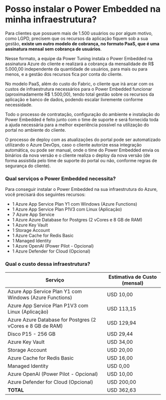 # Posso instalar o Power Embedded na minha infraestrutura?

Para clientes que possuem mais de 1.500 usuários ou por algum motivo, como LGPD, precisem que os recursos da aplicação fiquem sob a sua gestão, **existe um outro modelo de cobrança, no formato PaaS, que é uma assinatura mensal sem cobrança de usuários**.

Nesse formato, a equipe da Power Tuning instala o Power Embedded na assinatura Azure do cliente e realizará a cobrança da mensalidade de R$ 5.000,00 independente da quantidade de usuários, para mais ou para menos, e a gestão dos recursos fica por conta do cliente.

No modelo PaaS, além do custo do Fabric, o cliente que irá arcar com os custos de infraestrutura necessários para o Power Embedded funcionar (aproximadamente R$ 1.500,00), tendo total gestão sobre os recursos da aplicação e banco de dados, podendo escalar livremente conforme necessidade.

Todo o processo de contratação, configuração do ambiente e instalação do Power Embedded é feito junto com o time de suporte e será fornecida toda a ajuda necessária para a melhor experiência possível na utilização do portal no ambiente do cliente.

O processo de deploy com as atualizações do portal pode ser automatizado utilizando o Azure DevOps, caso o cliente autorize essa integração automática, ou pode ser manual, onde o time do Power Embedded envia os binários da nova versão e o cliente realiza o deploy da nova versão (de forma assistida pelo time de suporte do portal ou não, conforme regras de segurança do cliente).



### Qual serviços o Power Embedded necessita?

Para conseguir instalar o Power Embedded na sua infraestrutura do Azure, você precisará dos seguintes recursos:

* 1 Azure App Service Plan Y1 com Windows (Azure Functions)
* 1 Azure App Service Plan P1V3 com Linux (Aplicação)
* 7 Azure App Service
* 1 Azure Azure Database for Postgres (2 vCores e 8 GB de RAM)
* 1 Azure Key Vault
* 1 Storage Account
* 1 Azure Cache for Redis Basic
* 1 Managed Identity
* 1 Azure OpenAI (Power Pilot - Opcional)
* 1 Azure Defender for Cloud (Opcional)



### Qual o custo dessa infraestrutura?

| Serviço                                                    | Estimativa de Custo (mensal) |
| ---------------------------------------------------------- | ---------------------------- |
| Azure App Service Plan Y1 com Windows (Azure Functions)    | USD 10,00                    |
| Azure App Service Plan P1V3 com Linux (Aplicação)          | USD 113,15                   |
| Azure Azure Database for Postgres (2 vCores e 8 GB de RAM) | USD 129,94                   |
| Disco P15 - 256 GB                                         | USD 29,44                    |
| Azure Key Vault                                            | USD 34,00                    |
| Storage Account                                            | USD 20,00                    |
| Azure Cache for Redis Basic                                | USD 16,00                    |
| Managed Identity                                           | USD 0,00                     |
| Azure OpenAI (Power Pilot - Opcional)                      | USD 10,00                    |
| Azure Defender for Cloud (Opcional)                        | USD 200,00                   |
| **TOTAL**                                                  | USD 362,63                   |
